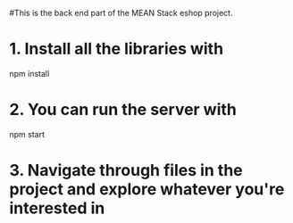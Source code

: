#This is the back end part of the MEAN Stack eshop project.

# 1. Install all the libraries with 
npm install

# 2. You can run the server with 
npm start

# 3. Navigate through files in the project and explore whatever you're interested in